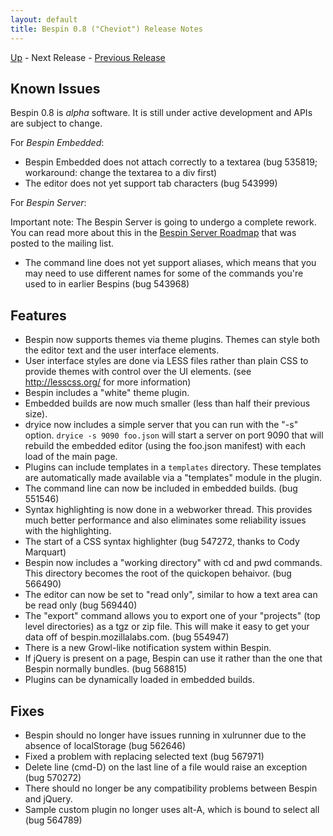 ```yaml
---
layout: default
title: Bespin 0.8 ("Cheviot") Release Notes
---
```


[Up](index.html) - Next Release - [Previous Release](notes073.html)

Known Issues
------------

Bespin 0.8 is *alpha* software. It is still under active development
and APIs are subject to change.

For *Bespin Embedded*:

* Bespin Embedded does not attach correctly to a textarea (bug 535819;
  workaround: change the textarea to a div first)
* The editor does not yet support tab characters (bug 543999)

For *Bespin Server*:

Important note: The Bespin Server is going to undergo a complete rework.
You can read more about this in the [Bespin Server Roadmap](http://groups.google.com/group/bespin/browse_thread/thread/6de8c718d64232a0)
that was posted to the mailing list.

* The command line does not yet support aliases, which means that you may
  need to use different names for some of the commands you're used to
  in earlier Bespins (bug 543968)

Features
--------

* Bespin now supports themes via theme plugins. Themes can style both the
  editor text and the user interface elements.
* User interface styles are done via LESS files rather than plain
  CSS to provide themes with control over the UI elements. (see
  http://lesscss.org/ for more information)
* Bespin includes a "white" theme plugin.
* Embedded builds are now much smaller (less than half their previous size).
* dryice now includes a simple server that you can run with the "-s" option.
  `dryice -s 9090 foo.json` will start a server on port 9090 that will
  rebuild the embedded editor (using the foo.json manifest) with each 
  load of the main page.
* Plugins can include templates in a `templates` directory. These templates
  are automatically made available via a "templates" module in the plugin.
* The command line can now be included in embedded builds. (bug 551546)
* Syntax highlighting is now done in a webworker thread. This provides
  much better performance and also eliminates some reliability issues
  with the highlighting.
* The start of a CSS syntax highlighter (bug 547272, thanks to Cody Marquart)
* Bespin now includes a "working directory" with cd and pwd commands.
  This directory becomes the root of the quickopen behaivor. (bug 566490)
* The editor can now be set to "read only", similar to how a text area
  can be read only (bug 569440)
* The "export" command allows you to export one of your "projects"
  (top level directories) as a tgz or zip file. This will make it easy
  to get your data off of bespin.mozillalabs.com. (bug 554947)
* There is a new Growl-like notification system within Bespin.
* If jQuery is present on a page, Bespin can use it rather than the
  one that Bespin normally bundles. (bug 568815)
* Plugins can be dynamically loaded in embedded builds.

Fixes
-----

* Bespin should no longer have issues running in xulrunner due to the absence of
  localStorage (bug 562646)
* Fixed a problem with replacing selected text (bug 567971)
* Delete line (cmd-D) on the last line of a file would raise an exception
  (bug 570272)
* There should no longer be any compatibility problems between Bespin and
  jQuery.
* Sample custom plugin no longer uses alt-A, which is bound to select all
  (bug 564789)